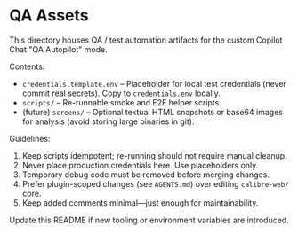 # QA Assets

This directory houses QA / test automation artifacts for the custom Copilot Chat "QA Autopilot" mode.

Contents:
- `credentials.template.env` – Placeholder for local test credentials (never commit real secrets). Copy to `credentials.env` locally.
- `scripts/` – Re-runnable smoke and E2E helper scripts.
- (future) `screens/` – Optional textual HTML snapshots or base64 images for analysis (avoid storing large binaries in git).

Guidelines:
1. Keep scripts idempotent; re-running should not require manual cleanup.
2. Never place production credentials here. Use placeholders only.
3. Temporary debug code must be removed before merging changes.
4. Prefer plugin-scoped changes (see `AGENTS.md`) over editing `calibre-web/` core.
5. Keep added comments minimal—just enough for maintainability.

Update this README if new tooling or environment variables are introduced.
